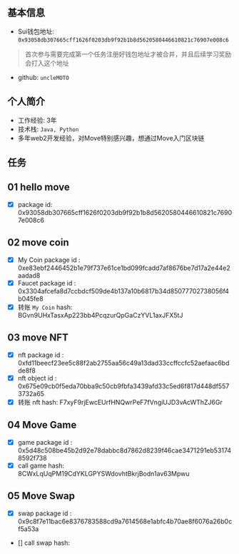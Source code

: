 ## 基本信息
- Sui钱包地址: `0x93058db307665cff1626f0203db9f92b1b8d5620580446610821c76907e008c6`
> 首次参与需要完成第一个任务注册好钱包地址才被合并，并且后续学习奖励会打入这个地址
- github: `uncleMOTO`

## 个人简介
- 工作经验: 3年
- 技术栈: `Java, Python`
- 多年web2开发经验，对Move特别感兴趣，想通过Move入门区块链

## 任务

##   01 hello move  
- [x] package id: 0x93058db307665cff1626f0203db9f92b1b8d5620580446610821c76907e008c6

##   02 move coin
- [x] My Coin package id : 0xe83ebf2446452b1e79f737e61ce1bd099fcadd7af8676be7d17a2e44e2aadad8
- [x] Faucet package id : 0x3304afcefa8d7ccbdcf509de4b137a10b6817b34d85077702738056f4b045fe8
- [x] 转账 `My Coin` hash: BGvn9UHxTasxAp223bb4PcqzurQpGaCzYVL1axJFX5tJ

##   03 move NFT
- [x] nft package id : 0xfd11beecf23ee5c88f2ab2755aa56c49a13dad33ccffccfc52aefaac6bdde8f8
- [x] nft object id : 0x675e09cb0f5eda70bba9c50cb9fbfa3439afd33c5ed6f817d448df5573732a65
- [x] 转账 nft  hash: F7xyF9rjEwcEUrfHNQwrPeF7fVngiUJD3vAcWThZJ6Gr

##   04 Move Game
- [x] game package id : 0x5d48c508be45b2d92e78dabbc8d7862d8239f46cae3471291eb531748592f738
- [x] call game hash: 8CWxLqUqPM19CdYKLGPYSWdovhtBkrjBodn1av63Mpwu

##   05 Move Swap
- [x] swap package id : 0x9c8f7e11bac6e8376783588cd9a7614568e1abfc4b70ae8f6076a26b0cf5a53a
- [] call swap hash:
